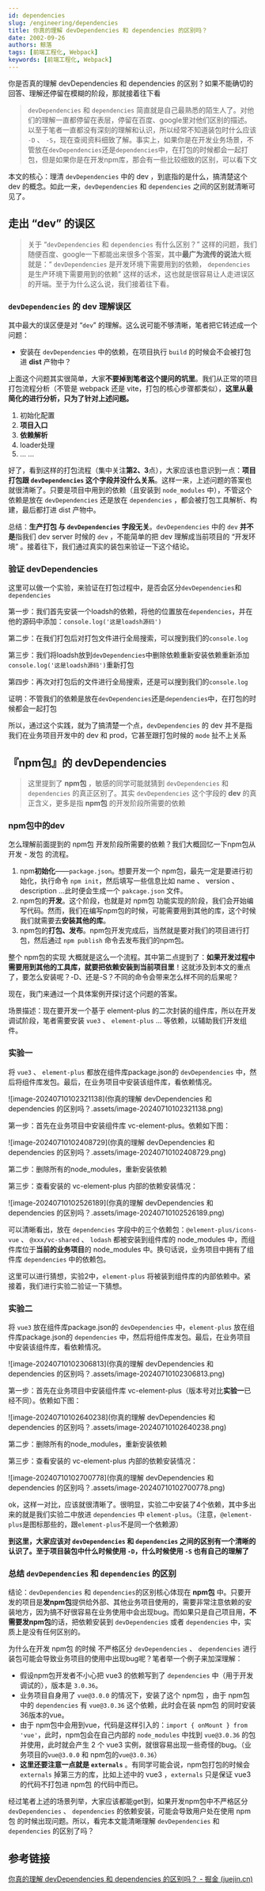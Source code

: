 ```yaml
---
id: dependencies
slug: /engineering/dependencies
title: 你真的理解 devDependencies 和 dependencies 的区别吗？
date: 2002-09-26
authors: 鲸落
tags: [前端工程化, Webpack]
keywords: [前端工程化, Webpack]
---
```




你是否真的理解 devDependencies 和 dependencies 的区别？如果不能确切的回答、理解还停留在模糊的阶段，那就接着往下看

> `devDependencies` 和 `dependencies` 简直就是自己最熟悉的陌生人了。对他们的理解一直都停留在表层，停留在百度、google里对他们区别的描述。以至于笔者一直都没有深刻的理解和认识，所以经常不知道装包时什么应该 `-D` 、 `-S`，现在查阅资料细致了解。事实上，如果你是在开发业务场景，不管放在`devDependencies`还是`dependencies`中，在打包的时候都会一起打包，但是如果你是在开发npm库，那会有一些比较细致的区别，可以看下文



本文的核心：理清 `devDependencies` 中的 dev ，到底指的是什么，搞清楚这个 dev 的概念。如此一来，`devDependencies` 和 `dependencies` 之间的区别就清晰可见了。



## 走出 “dev” 的误区

> 关于 “`devDependencies` 和 `dependencies` 有什么区别？” 这样的问题，我们随便百度、google一下都能出来很多个答案，其中**最广为流传的说法**大概就是：“ `devDependencies` 是开发环境下需要用到的依赖， `dependencies` 是生产环境下需要用到的依赖” 这样的话术，这也就是很容易让人走进误区的开端。至于为什么这么说，我们接着往下看。

### `devDependencies` 的 dev 理解误区

其中最大的误区便是对 “`dev`” 的理解。这么说可能不够清晰，笔者把它转述成一个问题：

- 安装在 `devDependencies` 中的依赖，在项目执行 `build` 的时候会不会被打包进 **dist** 产物中？

上面这个问题其实很简单，大家**不要掉到笔者这个提问的坑里**。我们从正常的项目打包流程分析（不管是 webpack 还是 vite，打包的核心步骤都类似），**这里从最简化的进行分析，只为了针对上述问题。**

1. 初始化配置
2. **项目入口**
3. **依赖解析**
4. loader处理
5. ... ...

好了，看到这样的打包流程（集中关注**第2、3**点），大家应该也意识到一点：**项目打包跟 `devDependencies` 这个字段并没什么关系**。这样一来，上述问题的答案也就很清晰了。只要是项目中用到的依赖（且安装到 `node_modules` 中），不管这个依赖是放在 `devDependencies` 还是放在 `dependencies` ，都会被打包工具解析、构建，最后都打进 dist 产物中。

总结：**生产打包 与 `devDependencies` 字段无关**。`devDependencies` 中的 `dev` **并不是**指我们 dev server 时候的 `dev` ，不能简单的把 dev 理解成当前项目的 “开发环境” 。接着往下，我们通过真实的装包来验证一下这个结论。



### 验证 devDependencies

这里可以做一个实验，来验证在打包过程中，是否会区分`devDependencies`和`dependencies`

第一步：我们首先安装一个loadsh的依赖，将他的位置放在`dependencies`，并在他的源码中添加：`console.log('这是loadsh源码')`

第二步：在我们打包后对打包文件进行全局搜索，可以搜到我们的`console.log`

第三步：我们将loadsh放到`devDependencies`中删除依赖重新安装依赖重新添加`console.log('这是loadsh源码')`重新打包

第四步：再次对打包后的文件进行全局搜索，还是可以搜到我们的`console.log`

证明：不管我们的依赖是放在`devDependencies`还是`dependencies`中，在打包的时候都会一起打包



所以，通过这个实践，就为了搞清楚一个点，`devDependencies` 的 dev 并不是指我们在业务项目开发中的 dev 和 prod，它甚至跟打包时候的 `mode` 扯不上关系



## 『npm包』的 devDependencies

> 这里提到了 **npm包** ，敏感的同学可能就猜到 `devDependencies` 和 `dependencies` 的真正区别了。其实 `devDependencies` 这个字段的 **dev** 的真正含义，更多是指 **npm包** 的开发阶段所需要的依赖



### npm包中的dev

怎么理解前面提到的 npm包 开发阶段所需要的依赖？我们大概回忆一下npm包从 开发 - 发包 的流程。

1. npm**初始化**——`package.json`。想要开发一个 npm包，最先一定是要进行初始化，执行命令 `npm init`，然后填写一些信息比如 name 、 version 、 description ...此时便会生成一个 `pakcage.json` 文件。
2. npm包的**开发**。这个阶段，也就是对 npm包 功能实现的阶段，我们会开始编写代码。然而，我们在编写npm包的时候，可能需要用到其他的库，这个时候我们就需要去**安装其他的库**。
3. npm包的**打包、发布**。npm包开发完成后，当然就是要对我们的项目进行打包，然后通过 `npm publish` 命令去发布我们的npm包。

整个 npm包的实现 大概就是这么一个流程。其中第二点提到了：**如果开发过程中需要用到其他的工具库，就要把依赖安装到当前项目里**！这就涉及到本文的重点了，要怎么安装呢？-D、还是-S？不同的命令会带来怎么样不同的后果呢？

现在，我门来通过一个具体案例开探讨这个问题的答案。

场景描述：现在要开发一个基于 element-plus 的二次封装的组件库，所以在开发调试阶段，笔者需要安装 `vue3` 、 `element-plus` ... 等依赖，以辅助我们开发组件。



### 实验一

将 `vue3` 、 `element-plus` 都放在组件库package.json的 `devDependencies` 中，然后将组件库发包。最后，在业务项目中安装该组件库，看依赖情况。

![image-20240710102321138](你真的理解 devDependencies 和 dependencies 的区别吗？.assets/image-20240710102321138.png)



第一步：首先在业务项目中安装组件库 vc-element-plus。依赖如下图：

![image-20240710102408729](你真的理解 devDependencies 和 dependencies 的区别吗？.assets/image-20240710102408729.png)

第二步：删除所有的node_modules，重新安装依赖

第三步：查看安装的 vc-element-plus 内部的依赖安装情况：

![image-20240710102526189](你真的理解 devDependencies 和 dependencies 的区别吗？.assets/image-20240710102526189.png)

可以清晰看出，放在 `dependencies` 字段中的三个依赖包：`@element-plus/icons-vue` 、 `@xxx/vc-shared` 、 `lodash` 都被安装到组件库的 node_modules 中，而组件库位于**当前的业务项目**的 node_modules 中。换句话说，业务项目中拥有了组件库 `dependencies` 中的依赖包。



这里可以进行猜想，实验2中，`element-plus` 将被装到组件库的内部依赖中。紧接着，我们进行实验二验证一下猜想。



### 实验二

将 `vue3` 放在组件库package.json的 `devDependencies` 中，`element-plus` 放在组件库package.json的 `dependencies` 中，然后将组件库发包。最后，在业务项目中安装该组件库，看依赖情况。

![image-20240710102306813](你真的理解 devDependencies 和 dependencies 的区别吗？.assets/image-20240710102306813.png)

第一步：首先在业务项目中安装组件库 vc-element-plus（版本号对比**实验一**已经不同）。依赖如下图：

![image-20240710102640238](你真的理解 devDependencies 和 dependencies 的区别吗？.assets/image-20240710102640238.png)

第二步：删除所有的node_modules，重新安装依赖

第三步：查看安装的 vc-element-plus 内部的依赖安装情况：

![image-20240710102700778](你真的理解 devDependencies 和 dependencies 的区别吗？.assets/image-20240710102700778.png)



ok，这样一对比，应该就很清晰了。很明显，实验二中安装了4个依赖，其中多出来的就是我们实验二中放进 `dependencies` 中 `element-plus`。（注意，`@element-plus`是图标那些的，跟`element-plus`不是同一个依赖源）



**到这里，大家应该对 `devDependencies` 和 `dependencies` 之间的区别有一个清晰的认识了。至于项目装包中什么时候使用 `-D`，什么时候使用 `-S` 也有自己的理解了**



### 总结 `devDependencies` 和 `dependencies` 的区别

结论：`devDependencies` 和 `dependencies`的区别核心体现在 **npm包** 中。只要开发的项目是**发npm包**提供给外部、其他业务项目使用的，需要非常注意依赖的安装地方，因为搞不好很容易在业务使用中会出现bug。而如果只是自己项目用，**不需要发npm包**的话，把依赖安装到 `devDependencies` 或者 `dependencies` 中，实质上是没有任何区别的。

为什么在开发 npm包 的时候 不严格区分 `devDependencies` 、 `dependencies` 进行装包可能会导致业务项目的使用中出现bug呢？笔者举一个例子来加深理解：

- 假设npm包开发者不小心把 vue3 的依赖写到了 `dependencies` 中（用于开发调试的），版本是 `3.0.36`。
- 业务项目自身用了 `vue@3.0.0` 的情况下，安装了这个 npm包 ，由于 npm包 中的 `dependencies` 有 `vue@3.0.36` 这个依赖，此时会在装 npm包 的同时安装36版本的vue。
- 由于 npm包中会用到vue，代码是这样引入的：`import { onMount } from 'vue'`，此时，npm包会在自己内部的 `node_modules` 中找到 `vue@3.0.36` 的包并使用，此时就会产生 2 个 vue3 实例，就很容易出现一些奇怪的bug。（业务项目的`vue@3.0.0` 和 npm包的`vue@3.0.36`）
- **这里还要注意一点就是 `externals`** 。有同学可能会说，npm包打包的时候会 `externals` 掉第三方的库，比如上述中的 vue3 ，`externals` 只是保证 vue3 的代码不打包进 npm包 的代码中而已。

经过笔者上述的场景列举，大家应该都能get到，如果开发npm包中不严格区分 `devDependencies` 、 `dependencies` 的依赖安装，可能会导致用户处在使用 npm包 的时候出现问题。所以，看完本文能清晰理解 `devDependencies` 和 `dependencies` 的区别了吗？





## 参考链接

[你真的理解 devDependencies 和 dependencies 的区别吗？ - 掘金 (juejin.cn)](https://juejin.cn/post/7135795969370619918)